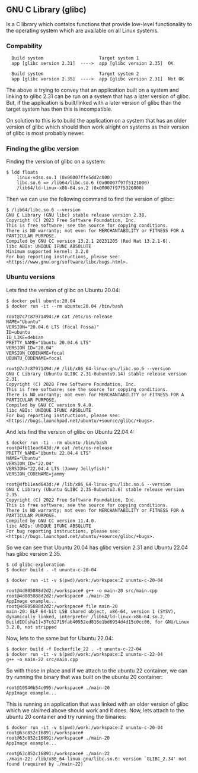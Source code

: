 ## GNU C Library (glibc)
Is a C library which contains functions that provide low-level functionality to
the operating system which are available on all Linux systems.

### Compability
``` 
  Build system                     Target system 1
  app [glibc version 2.31]  ---->  app [glibc version 2.35]  OK

  Build system                     Target system 2
  app [glibc version 2.35]  ---->  app [glibc version 2.31]  Not OK
```
The above is trying to convey that an application built on a system and linking
to glibc 2.31 can be run on a system that has a later version of glibc.
But, if the application is built/linked with a later version of glibc than the
target system has then this is incompatible.

On solution to this is to build the application on a system that has an older
version of glibc which should then work alright on systems as their version of
glibc is most probably newer.

### Finding the glibc version
Finding the version of glibc on a system:
```console
$ ldd floats
	linux-vdso.so.1 (0x00007ffe5dd2c000)
	libc.so.6 => /lib64/libc.so.6 (0x00007f97f5121000)
	/lib64/ld-linux-x86-64.so.2 (0x00007f97f5326000)
```
Then we can use the following command to find the version of glibc:
```console
$ /lib64/libc.so.6 --version
GNU C Library (GNU libc) stable release version 2.38.
Copyright (C) 2023 Free Software Foundation, Inc.
This is free software; see the source for copying conditions.
There is NO warranty; not even for MERCHANTABILITY or FITNESS FOR A
PARTICULAR PURPOSE.
Compiled by GNU CC version 13.2.1 20231205 (Red Hat 13.2.1-6).
libc ABIs: UNIQUE IFUNC ABSOLUTE
Minimum supported kernel: 3.2.0
For bug reporting instructions, please see:
<https://www.gnu.org/software/libc/bugs.html>.
```

### Ubuntu versions
Lets find the version of glibc on Ubuntu 20.04:
```console
$ docker pull ubuntu:20.04
$ docker run -it --rm ubuntu:20.04 /bin/bash

root@7c7c87971494:/# cat /etc/os-release 
NAME="Ubuntu"
VERSION="20.04.6 LTS (Focal Fossa)"
ID=ubuntu
ID_LIKE=debian
PRETTY_NAME="Ubuntu 20.04.6 LTS"
VERSION_ID="20.04"
VERSION_CODENAME=focal
UBUNTU_CODENAME=focal

root@7c7c87971494:/# /lib/x86_64-linux-gnu/libc.so.6 --version
GNU C Library (Ubuntu GLIBC 2.31-0ubuntu9.14) stable release version 2.31.
Copyright (C) 2020 Free Software Foundation, Inc.
This is free software; see the source for copying conditions.
There is NO warranty; not even for MERCHANTABILITY or FITNESS FOR A
PARTICULAR PURPOSE.
Compiled by GNU CC version 9.4.0.
libc ABIs: UNIQUE IFUNC ABSOLUTE
For bug reporting instructions, please see:
<https://bugs.launchpad.net/ubuntu/+source/glibc/+bugs>.
```

And lets find the version of glibc on Ubuntu 22.04.4:
```console
$ docker run -ti --rm ubuntu /bin/bash
root@4fb11ead643d:/# cat /etc/os-release 
PRETTY_NAME="Ubuntu 22.04.4 LTS"
NAME="Ubuntu"
VERSION_ID="22.04"
VERSION="22.04.4 LTS (Jammy Jellyfish)"
VERSION_CODENAME=jammy

root@4fb11ead643d:/# /lib/x86_64-linux-gnu/libc.so.6 --version
GNU C Library (Ubuntu GLIBC 2.35-0ubuntu3.6) stable release version 2.35.
Copyright (C) 2022 Free Software Foundation, Inc.
This is free software; see the source for copying conditions.
There is NO warranty; not even for MERCHANTABILITY or FITNESS FOR A
PARTICULAR PURPOSE.
Compiled by GNU CC version 11.4.0.
libc ABIs: UNIQUE IFUNC ABSOLUTE
For bug reporting instructions, please see:
<https://bugs.launchpad.net/ubuntu/+source/glibc/+bugs>.
````
So we can see that Ubuntu 20.04 has glibc version 2.31 and Ubuntu 22.04 has
glibc version 2.35.

```console
$ cd glibc-exploration
$ docker build . -t ununtu-c-20-04

$ docker run -it -v $(pwd)/work:/workspace:Z ununtu-c-20-04

root@4d805088d2d2:/workspace# g++ -o main-20 src/main.cpp 
root@4d805088d2d2:/workspace# ./main-20 
AppImage example...
root@4d805088d2d2:/workspace# file main-20 
main-20: ELF 64-bit LSB shared object, x86-64, version 1 (SYSV), dynamically linked, interpreter /lib64/ld-linux-x86-64.so.2, BuildID[sha1]=37c62719fab40952ed816e1bd6954d4d15c0cc06, for GNU/Linux 3.2.0, not stripped
```
Now, lets to the same but for Ubuntu 22.04:
```console
$ docker build -f Dockerfile_22 . -t ununtu-c-22-04
$ docker run -it -v $(pwd)/work:/workspace:Z ununtu-c-22-04
g++ -o main-22 src/main.cpp
```
So with those in place and if we attach to the ubuntu 22 container, we can
try running the binary that was built on the ubuntu 20 container:
```console
root@10940b54c095:/workspace# ./main-20
AppImage example...
```
This is running an application that was linked with an older version of glibc
which we claimed above should work and it does.
Now, lets attach to the ubuntu 20 container and try running the binaries:
```console
$ docker run -it -v $(pwd)/work:/workspace:Z ununtu-c-20-04
root@63c852c16891:/workspace#
root@63c852c16891:/workspace# ./main-20 
AppImage example...

root@63c852c16891:/workspace# ./main-22 
./main-22: /lib/x86_64-linux-gnu/libc.so.6: version `GLIBC_2.34' not found (required by ./main-22)
```
